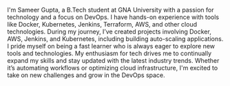 I'm Sameer Gupta, a B.Tech student at GNA University with a passion for technology and a focus on DevOps. I have hands-on experience with tools like Docker, Kubernetes, Jenkins, Terraform, AWS, and other cloud technologies. During my journey, I’ve created projects involving Docker, AWS, Jenkins, and Kubernetes, including building auto-scaling applications. I pride myself on being a fast learner who is always eager to explore new tools and technologies. My enthusiasm for tech drives me to continually expand my skills and stay updated with the latest industry trends. Whether it’s automating workflows or optimizing cloud infrastructure, I'm excited to take on new challenges and grow in the DevOps space.
<!---
SameerG2005/SameerG2005 is a ✨ special ✨ repository because its `README.md` (this file) appears on your GitHub profile.
You can click the Preview link to take a look at your changes.
--->
